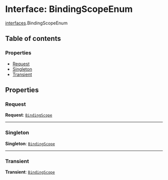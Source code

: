# Interface: BindingScopeEnum

[interfaces](/auto-docs/editor/modules/interfaces.md).BindingScopeEnum

## Table of contents

### Properties

* [Request](/auto-docs/editor/interfaces/interfaces.BindingScopeEnum.md#request)
* [Singleton](/auto-docs/editor/interfaces/interfaces.BindingScopeEnum.md#singleton)
* [Transient](/auto-docs/editor/interfaces/interfaces.BindingScopeEnum.md#transient)

## Properties

### Request

**Request**: [`BindingScope`](/auto-docs/editor/types/interfaces.BindingScope.md)

***

### Singleton

**Singleton**: [`BindingScope`](/auto-docs/editor/types/interfaces.BindingScope.md)

***

### Transient

**Transient**: [`BindingScope`](/auto-docs/editor/types/interfaces.BindingScope.md)

